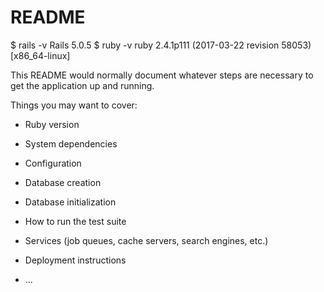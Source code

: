 # README

$ rails -v
Rails 5.0.5
$ ruby -v
ruby 2.4.1p111 (2017-03-22 revision 58053) [x86_64-linux]

This README would normally document whatever steps are necessary to get the
application up and running.

Things you may want to cover:

* Ruby version

* System dependencies

* Configuration

* Database creation

* Database initialization

* How to run the test suite

* Services (job queues, cache servers, search engines, etc.)

* Deployment instructions

* ...
